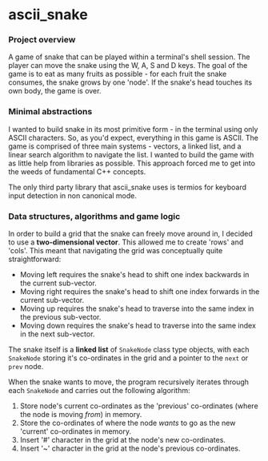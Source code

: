 # ascii_snake

### Project overview
A game of snake that can be played within a terminal's shell session. The player can move the snake using the W, A, S and D keys. The goal of the game is to eat as many fruits as possible - for each fruit the snake consumes, the snake grows by one 'node'. If the snake's head touches its own body, the game is over.

### Minimal abstractions
I wanted to build snake in its most primitive form - in the terminal using only ASCII characters. So, as you'd expect, everything in this game is ASCII. The game is comprised of three main systems - vectors, a linked list, and a linear search algorithm to navigate the list. I wanted to build the game with as little help from libraries as possible. This approach forced me to get into the weeds of fundamental C++ concepts.

The only third party library that ascii_snake uses is termios for keyboard input detection in non canonical mode.

### Data structures, algorithms and game logic
In order to build a grid that the snake can freely move around in, I decided to use a **two-dimensional vector**. This allowed me to create 'rows' and 'cols'. This meant that navigating the grid was conceptually quite straightforward:
 - Moving left requires the snake's head to shift one index backwards in the current sub-vector.
 - Moving right requires the snake's head to shift one index forwards in the current sub-vector.
 - Moving up requires the snake's head to traverse into the same index in the previous sub-vector.
 - Moving down requires the snake's head to traverse into the same index in the next sub-vector.

The snake itself is a **linked list** of `SnakeNode` class type objects, with each `SnakeNode` storing it's co-ordinates in the grid and a pointer to the `next` or `prev` node.

When the snake wants to move, the program recursively iterates through each `SnakeNode` and carries out the following algorithm:
 1. Store node's current co-ordinates as the 'previous' co-ordinates (where the node is moving _from_) in memory.
 2. Store the co-ordinates of where the node _wants_ to go as the new 'current' co-ordinates in memory.
 3. Insert '#' character in the grid at the node's new co-ordinates.
 4. Insert '~' character in the grid at the node's previous co-ordinates.

